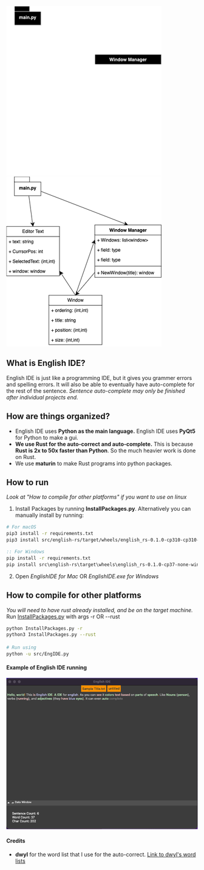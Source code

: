 ![classdiagram](https://raw.githubusercontent.com/jemrules/English-IDE/main/readmeAssets/classdiagram_dark.png#gh-dark-mode-only)
![classdiagram](https://raw.githubusercontent.com/jemrules/English-IDE/main/readmeAssets/classdiagram_light.png#gh-light-mode-only)
## What is English IDE?
English IDE is just like a programming IDE, but it gives you grammer errors and spelling errors. It will also be able to eventually have auto-complete for the rest of the sentence. *Sentence auto-complete may only be finished after individual projects end.*

## How are things organized?
- English IDE uses **Python as the main language.** English IDE uses **PyQt5** for Python to make a gui.
- **We use Rust for the auto-correct and auto-complete.** This is because **Rust is 2x to 50x faster than Python**. So the much heavier work is done on Rust.
- We use **maturin** to make Rust programs into python packages.

## How to run
_Look at "How to compile for other platforms" if you want to use on linux_
1. Install Packages by running **InstallPackages.py**. Alternatively you can manually install by running:
```bash
# For macOS
pip3 install -r requirements.txt
pip3 install src/english-rs/target/wheels/english_rs-0.1.0-cp310-cp310-macosx_11_0_arm64.whl
```
```bat
:: For Windows
pip install -r requirements.txt
pip install src\english-rs\target\wheels\english_rs-0.1.0-cp37-none-win_amd64.whl
```
2. Open *EnglishIDE for Mac* OR *EnglishIDE.exe for Windows*

## How to compile for other platforms
_You will need to have rust already installed, and be on the target machine._
Run [InstallPackages.py](https://github.com/jemrules/English-IDE/blob/Windows/InstallPackages.py) with args -r OR --rust
```bash
python InstallPackages.py -r
python3 InstallPackages.py --rust

# Run using
python -u src/EngIDE.py
```
#### Example of English IDE running
![Test Screenshot](https://raw.githubusercontent.com/jemrules/English-IDE/main/readmeAssets/Test.png)


#### Credits
 - **dwyl** for the word list that I use for the auto-correct. [Link to dwyl's word lists](https://github.com/dwyl/english-words/tree/master)
